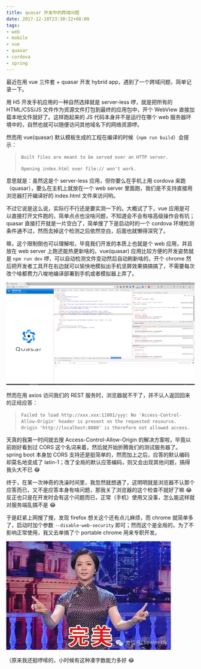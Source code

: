 ```yaml
---
title: quasar 开发中的跨域问题
date: 2017-12-18T23:30:22+08:00
tags:
- web
- mobile
- vue
- quasar
- cordova
- spring
---
```


最近在用 vue 三件套 + quasar 开发 hybrid app，遇到了一个跨域问题，简单记录一下。

<!--more-->

用 H5 开发手机应用的一种自然选择就是 server-less 啰，就是把所有的 HTML/CSS/JS 文件作为资源文件打包到最终的应用包中，开个 WebView 直接加载本地文件就好了。这样跑起来的 JS 代码本身并不是运行在哪个 web 服务器环境中的，自然也就可以随便访问其他域名下的网络资源啰。

然而用 vue(quasar) 默认模板生成的工程在编译的时候（`npm run build`）会提示：

> `Built files are meant to be served over an HTTP server.`
>
> `Opening index.html over file:// won't work.`

意思就是：虽然这是个 server-less 应用，但你要么在手机上用 cordova 来跑（quasar），要么在主机上就放在一个 web server 里面跑，我们是不支持直接用浏览器打开编译好的 index.html 文件来访问哟。

不过它说是这么说，实际行不行还是要实测一下的。大概试了下，vue 应用是可以直接打开文件跑的，简单点点也没啥问题，不知道会不会有啥高级操作会有坑；quasar 直接打开就是一片空白了，简单搜了下是启动时的一个 cordova 环境检测条件通不过，然而去掉这个检测之后依然空白，后面也就懒得深究了。

嘛，这个限制倒也可以理解啦，毕竟我们开发的本质上也就是个 web 应用，并且放在 web server 上跑还能热更新啥的。vue(quasar) 应用比较方便的开发姿势就是 `npm run dev` 啰，可以自动检测文件变动然后自动刷新啥的，开个 chrome 然后把开发者工具开在右边就可以愉快地模拟出手机坚屏效果搞搞搞了，不需要每次改个啥都费力八唆地编译部署到手机或者模拟器上弄了。

![quasar in chrome](/img/2017-12-18-quasar.png#center)

然而在用 axios 访问我们的 REST 服务时，浏览器就不干了，并不认人返回回来的正经应答：

> `Failed to load http://xxx.xxx:11001/yyy: No 'Access-Control-Allow-Origin' header is present on the requested resource. Origin 'http://localhost:8080' is therefore not allowed access.`

天真的我第一时间就去搜 Access-Control-Allow-Origin 的解决方案啦，毕竟以前刚好看到过 CORS 这个名词来着，然后就开始折腾我们的测试服务器了。spring boot 本身加 CORS 支持还是挺简单的，然而加上之后，应答的默认编码却莫名地变成了 latin-1；改了全局的默认应答编码，则又会出现其他问题，搞得我头大不已 😂

终于，在某一次神奇的洗澡时间里，我忽然就想通了，这明明就是浏览器不认那个应答而已，又不是应答本身有啥问题，那我关了浏览器的这个检查不就好了嘛 😂 反正也只是在开发时会有这个问题而已，正常（手机）使用又没事，怎么能这样就对服务端乱搞不是 😂

于是赶紧上网搜了搜，发现 firefox 想关这个还有点儿麻烦，而 chrome 就简单多了，启动时加个参数 `--disable-web-security` 即可；然而这个是全局的，为了不影响正常使用，我又去单搞了个 portable chrome 用来专职开发。

![完美](/img/perfect.png#center)

（原来我还挺啰嗦的，小时候有这种凑字数能力多好 😂

